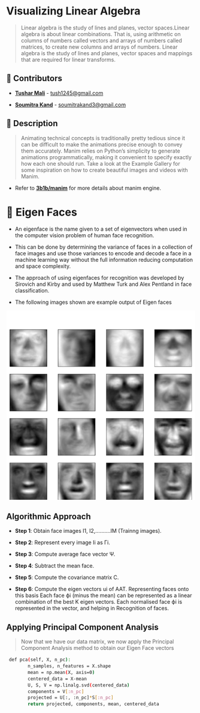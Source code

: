 # Visualizing Linear Algebra
>Linear algebra is the study of lines and planes, vector spaces.Linear algebra is about linear combinations. That is, using arithmetic on columns of numbers called vectors and arrays of numbers called matrices, to create new columns and arrays of numbers. Linear algebra is the study of lines and planes, vector spaces and mappings that are required for linear transforms.
## 👥 Contributors

- [**Tushar Mali**](https://github.com/7-USH) - tush1245@gmail.com

- [**Soumitra Kand**](https://github.com/soumitrakand7/) - soumitrakand3@gmail.com



## 📄 Description
> Animating technical concepts is traditionally pretty tedious since it can be difficult to make the animations precise enough to convey them accurately. Manim relies on Python’s simplicity to generate animations programmatically, making it convenient to specify exactly how each one should run. Take a look at the Example Gallery for some inspiration on how to create beautiful images and videos with Manim.

- Refer to [**3b1b/manim**](https://github.com/3b1b/manim) for more details about manim engine.


# 👨 Eigen Faces
 - An eigenface is the name given to a set of eigenvectors when used in the computer vision problem of human face recognition. 
 
 - This can be done by determining the variance of faces in a collection of face images and use those variances to encode and decode a face in a machine learning way without the full information reducing computation and space complexity.

 - The approach of using eigenfaces for recognition was developed by Sirovich and Kirby and used by Matthew Turk and Alex Pentland in face classification.

- The following images shown are example output of Eigen faces

![eigen](eigenFaces.png)

## Algorithmic Approach

 - **Step 1**: Obtain face images I1, I2,……….IM (Trainng images).
 - **Step 2**: Represent every image Ii as Γi. 
- **Step 3**: Compute average face vector Ψ.

- **Step 4**: Subtract the mean face.

- **Step 5**: Compute the covariance matrix C.

- **Step 6**: Compute the eigen vectors ui of AAT. Representing faces onto this basis Each face ϕi (minus the mean) can be represented as a linear combination of the best K eigen vectors. Each normalised face ϕi is represented in the vector, and helping in Recognition of faces.

## Applying Principal Component Analysis

>Now that we have our data matrix, we now apply the Principal Component Analysis method to obtain our Eigen Face vectors

```bash
 def pca(self, X, n_pc):
        n_samples, n_features = X.shape
        mean = np.mean(X, axis=0)
        centered_data = X-mean
        U, S, V = np.linalg.svd(centered_data)
        components = V[:n_pc]
        projected = U[:, :n_pc]*S[:n_pc]
        return projected, components, mean, centered_data
```

